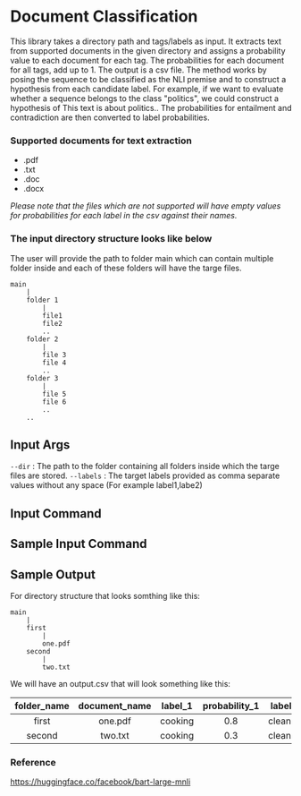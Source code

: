 # Document Classification
This library takes a directory path and tags/labels as input. It extracts text from supported documents in the given directory and assigns a probability value to each document for each tag. The probabilities for each document for all tags, add up to 1. The output is a csv file.
The method works by posing the sequence to be classified as the NLI premise and to construct a hypothesis from each candidate label. For example, if we want to evaluate whether a sequence belongs to the class "politics", we could construct a hypothesis of This text is about politics.. The probabilities for entailment and contradiction are then converted to label probabilities.

### Supported documents for text extraction
- .pdf
- .txt
- .doc
- .docx
  
*Please note that the files which are not supported will have empty values for probabilities for each label in the csv against their names.*

### The input directory structure looks like below
The user will provide the path to folder main which can contain multiple folder inside and each of these folders will have the targe files.
```
main
    |
    folder 1
        |
        file1
        file2
        ..
    folder 2
        |
        file 3
        file 4
        ..
    folder 3
        |
        file 5
        file 6
        ..
    ..
```
## Input Args

`--dir` : The path to the folder containing all folders inside which the targe files are stored.
`--labels` : The target labels provided as comma separate values without any space (For example label1,labe2)

## Input Command

## Sample Input Command

## Sample Output

For directory structure that looks somthing like this:
```
main
    |
    first
        |
        one.pdf
    second
        |
        two.txt
```

We will have an output.csv that will look something like this:

| folder_name | document_name    | label_1   | probability_1   | label_2   | probability_2   |
| :---:   | :---: | :---: | :---: | :---: | :---: |
| first | one.pdf   | cooking   | 0.8 | cleaning | 0.2 |
| second | two.txt   | cooking   | 0.3 | cleaning | 0.7 |

### Reference
https://huggingface.co/facebook/bart-large-mnli








